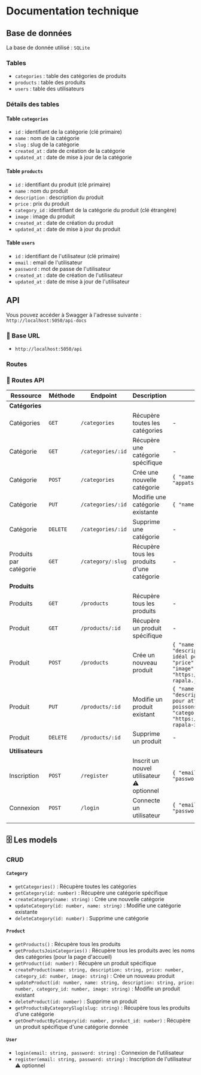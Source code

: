 # Documentation technique

## Base de données

La base de donnée utilisé : `SQLite`

### Tables

-   `categories` : table des catégories de produits
-   `products` : table des produits
-   `users` : table des utilisateurs

### Détails des tables

#### Table `categories`

-   `id` : identifiant de la catégorie (clé primaire)
-   `name` : nom de la catégorie
-   `slug` : slug de la catégorie
-   `created_at` : date de création de la catégorie
-   `updated_at` : date de mise à jour de la catégorie

#### Table `products`

-   `id` : identifiant du produit (clé primaire)
-   `name` : nom du produit
-   `description` : description du produit
-   `price` : prix du produit
-   `category_id` : identifiant de la catégorie du produit (clé étrangère)
-   `image` : image du produit
-   `created_at` : date de création du produit
-   `updated_at` : date de mise à jour du produit

#### Table `users`

-   `id` : identifiant de l'utilisateur (clé primaire)
-   `email` : email de l'utilisateur
-   `password` : mot de passe de l'utilisateur
-   `created_at` : date de création de l'utilisateur
-   `updated_at` : date de mise à jour de l'utilisateur

## API

Vous pouvez accéder à Swagger à l'adresse suivante : `http://localhost:5050/api-docs`

### 🔗 Base URL

-   `http://localhost:5050/api`

### Routes

### 📌 Routes API

| Ressource              | Méthode  | Endpoint          | Description                                | Payload (JSON)                                                                                                                                                                                              |
| ---------------------- | -------- | ----------------- | ------------------------------------------ | ----------------------------------------------------------------------------------------------------------------------------------------------------------------------------------------------------------- |
| **Catégories**         |          |                   |                                            |                                                                                                                                                                                                             |
| Catégories             | `GET`    | `/categories`     | Récupère toutes les catégories             | -                                                                                                                                                                                                           |
| Catégorie              | `GET`    | `/categories/:id` | Récupère une catégorie spécifique          | -                                                                                                                                                                                                           |
| Catégorie              | `POST`   | `/categories`     | Crée une nouvelle catégorie                | `{ "name": "Appâts", "slug": "appats" }`                                                                                                                                                                    |
| Catégorie              | `PUT`    | `/categories/:id` | Modifie une catégorie existante            | `{ "name": "Matériel de pêche" }`                                                                                                                                                                           |
| Catégorie              | `DELETE` | `/categories/:id` | Supprime une catégorie                     | -                                                                                                                                                                                                           |
| Produits par catégorie | `GET`    | `/category/:slug` | Récupère tous les produits d'une catégorie | -                                                                                                                                                                                                           |
| **Produits**           |          |                   |                                            |                                                                                                                                                                                                             |
| Produits               | `GET`    | `/products`       | Récupère tous les produits                 | -                                                                                                                                                                                                           |
| Produit                | `GET`    | `/products/:id`   | Récupère un produit spécifique             | -                                                                                                                                                                                                           |
| Produit                | `POST`   | `/products`       | Crée un nouveau produit                    | `{ "name": "Leurre Rapala", "description": "Leurre flottant idéal pour les carnassiers.", "price": 12.99, "category_id": 1, "image": "https://exemple.com/images/leurre-rapala.jpg" }`                      |
| Produit                | `PUT`    | `/products/:id`   | Modifie un produit existant                | `{ "name": "Leurre Rapala XXL", "description": "Version plus grande pour attraper de plus gros poissons.", "price": 19.99, "category_id": 1, "image": "https://exemple.com/images/leurre-rapala-xxl.jpg" }` |
| Produit                | `DELETE` | `/products/:id`   | Supprime un produit                        | -                                                                                                                                                                                                           |
| **Utilisateurs**       |          |                   |                                            |                                                                                                                                                                                                             |
| Inscription            | `POST`   | `/register`       | Inscrit un nouvel utilisateur ⚠️ optionnel | `{ "email": "user@example.com", "password": "securepassword" }`                                                                                                                                             |
| Connexion              | `POST`   | `/login`          | Connecte un utilisateur                    | `{ "email": "user@example.com", "password": "securepassword" }`                                                                                                                                             |
|                        |

## 🗄️ Les models

### CRUD

#### `Category`

-   `getCategories()` : Récupère toutes les catégories
-   `getCategory(id: number)` : Récupère une catégorie spécifique
-   `createCategory(name: string)` : Crée une nouvelle catégorie
-   `updateCategory(id: number, name: string)` : Modifie une catégorie existante
-   `deleteCategory(id: number)` : Supprime une catégorie

#### `Product`

-   `getProducts()` : Récupère tous les produits
-   `getProductsJoinCategories()` : Récupère tous les produits avec les noms des catégories (pour la page d'accueil)
-   `getProduct(id: number)` : Récupère un produit spécifique
-   `createProduct(name: string, description: string, price: number, category_id: number, image: string)` : Crée un nouveau produit
-   `updateProduct(id: number, name: string, description: string, price: number, category_id: number, image: string)` : Modifie un produit existant
-   `deleteProduct(id: number)` : Supprime un produit
-   `getProductsByCategorySlug(slug: string)` : Récupère tous les produits d'une catégorie
-   `getOneProductByCategory(id: number, product_id: number)` : Récupère un produit spécifique d'une catégorie donnée

#### `User`

-   `login(email: string, password: string)` : Connexion de l'utilisateur
-   `register(email: string, password: string)` : Inscription de l'utilisateur ⚠️ optionnel
